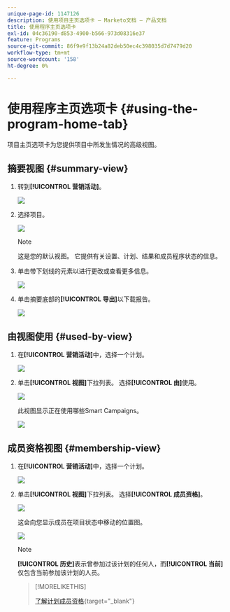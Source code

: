 ```yaml
---
unique-page-id: 1147126
description: 使用项目主页选项卡 — Marketo文档 — 产品文档
title: 使用程序主页选项卡
exl-id: 04c36190-d853-4900-b566-973d08316e37
feature: Programs
source-git-commit: 86f9e9f13b24a82deb50ec4c398035d7d7479d20
workflow-type: tm+mt
source-wordcount: '158'
ht-degree: 0%

---
```


# 使用程序主页选项卡 {#using-the-program-home-tab}

项目主页选项卡为您提供项目中所发生情况的高级视图。

## 摘要视图 {#summary-view}

1. 转到&#x200B;**[!UICONTROL 营销活动]**。

   ![](assets/login-marketing-activities-1.png)

1. 选择项目。

   ![](assets/image2014-9-18-17-3a1-3a55.png)

   >[!NOTE]
   >
   >这是您的默认视图。 它提供有关设置、计划、结果和成员程序状态的信息。

1. 单击带下划线的元素以进行更改或查看更多信息。

   ![](assets/image2014-9-18-17-3a2-3a53.png)

1. 单击摘要底部的&#x200B;**[!UICONTROL 导出]**&#x200B;以下载报告。

   ![](assets/image2014-9-18-17-3a3-3a47.png)

## 由视图使用 {#used-by-view}

1. 在&#x200B;**[!UICONTROL 营销活动]**&#x200B;中，选择一个计划。

   ![](assets/image2014-9-18-17-3a4-3a24.png)

1. 单击&#x200B;**[!UICONTROL 视图]**&#x200B;下拉列表。 选择&#x200B;**[!UICONTROL 由]**&#x200B;使用。

   ![](assets/image2014-9-18-17-3a5-3a2.png)

   此视图显示正在使用哪些Smart Campaigns。

   ![](assets/image2014-9-18-17-3a6-3a4.png)

## 成员资格视图 {#membership-view}

1. 在&#x200B;**[!UICONTROL 营销活动]**&#x200B;中，选择一个计划。

   ![](assets/image2014-9-18-17-3a7-3a25.png)

1. 单击&#x200B;**[!UICONTROL 视图]**&#x200B;下拉列表。 选择&#x200B;**[!UICONTROL 成员资格]**。

   ![](assets/image2014-9-18-17-3a7-3a49.png)

   这会向您显示成员在项目状态中移动的位置图。

   ![](assets/image2014-9-18-17-3a8-3a1.png)

   >[!NOTE]
   >
   >**[!UICONTROL 历史]**&#x200B;表示曾参加过该计划的任何人，而&#x200B;**[!UICONTROL 当前]**&#x200B;仅包含当前参加该计划的人员。

   >[!MORELIKETHIS]
   >
   >[了解计划成员资格](/help/marketo/product-docs/core-marketo-concepts/programs/creating-programs/understanding-program-membership.md){target="_blank"}
